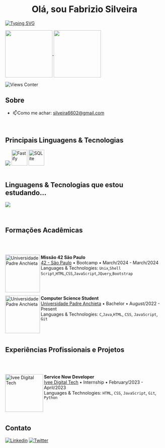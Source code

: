 <h1 align="center"> Olá, sou Fabrizio Silveira </h1>

[![Typing SVG](https://readme-typing-svg.demolab.com?font=Fira+Code&weight=400&size=22&pause=1000&center=true&vCenter=true&random=false&width=1000&lines=Software+Engineer;Always+Seeking+Knowledge)](https://git.io/typing-svg)

<a href="https://github.com/Fabriziosilveira/github-readme-stats">
  <img height=150 align="center" src="https://github-readme-stats.vercel.app/api?username=Fabriziosilveira&theme=transparent&show_icons=true" />
</a>
<a href="https://github.com/Fabriziosilveira/convoychat">
  <img height=150 align="center" src="https://github-readme-stats.vercel.app/api/top-langs?username=Fabriziosilveira&layout=compact&langs_count=8&card_width=320&show_icons=true&theme=transparent" />
</a>

<br>

![Views Conter](https://komarev.com/ghpvc/?username=Fabriziosilveira&color=green&abbreviated=true&style=for-the-badge&color=blue)

<h2> Sobre </h2>

- 📫Como me achar: [silveira6602@gmail.com](mailto:silveira6602)

<br>

<h2> Principais Linguagens & Tecnologias </h2>

<div >
  <img src="https://skillicons.dev/icons?i=html,css,git,js,ts,nodejs,c,python" />
	<img width="50" src="https://user-images.githubusercontent.com/46967826/235814699-7bf7e5ce-19d1-469b-9efe-fe89412349d8.png" alt="Fastify" title="Fastify"/>
	<img width="50" src="https://github.com/marwin1991/profile-technology-icons/assets/136815194/82df4543-236b-4e45-9604-5434e3faab17" alt="SQLite" title="SQLite"/>
</div>

<br>

<h2> Linguagens & Tecnologias que estou estudando... </h2>
<p>
    <img src="https://skillicons.dev/icons?i=java,mysql,mongodb" />
</p>

<br>

<h2> Formações Acadêmicas </h2>
<br>
<br>

[<img align="left" height="120px" width="110px" alt="Universidade Padre Anchieta" src="https://github.com/Fabriziosilveira/Fabriziosilveira/assets/146368391/2ce46e25-732f-4096-a096-d02db98d8fe4"/>](https://anchieta.br/)

****Missão 42 São Paulo**** \
[42 - São Paulo](https://www.42sp.org.br/) • Bootcamp • March/2024 - March/2024\
Languages & Technologies: `Unix`,`Shell Script`,`HTML`,`CSS`,`JavaScript`,`JQuery`,`Bootstrap`

<br>
<br>

[<img align="left" height="120px" width="110px" alt="Universidade Padre Anchieta" src="https://anchieta.br/wp-content/webp-express/webp-images/uploads/2023/05/logo-ancheta-80-anos.png.webp"/>](https://anchieta.br/)

****Computer Science Student**** \
[Universidade Padre Anchieta](https://anchieta.br/) • Bachelor • August/2022 - Present\
Languages & Technologies: `C`,`Java`,`HTML`, `CSS`, `JavaScript`, `Git`

<br>
<br>


<h2> Experiências Profissionais e Projetos </h2>
<br>
<br>


[<img align="left" height="120px" width="120px" alt="Ivee Digital Tech" src="https://github.com/Fabriziosilveira/Fabriziosilveira/assets/146368391/36f08c4c-5f3c-4025-84b9-65607c10d990"/>](https://ivee.tech/)

****Service Now Developer**** \
[Ivee Digital Tech](https://ivee.tech/) • Internship • February/2023 - April/2023 \
Languages & Technologies: `HTML`, `CSS`, `JavaScript`, `Git`, `Python` 

<br>
<br>

<h2> Contato </h2>

[![Linkedin](https://skillicons.dev/icons?i=linkedin&perline=1)](https://www.linkedin.com/in/fabrizio-cagnoni-silveira-323505270)
[![Twitter](https://skillicons.dev/icons?i=twitter&perline=1)](https://twitter.com/SilveiraDev_)

